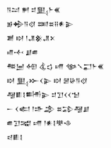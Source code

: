 <div class='block'>
<div class='line'>𒀀𒁺 𒂍 𒄑𒅅𒈨𒌍</div>
<div class='line'>𒂊𒄈𒀀𒋼 𒌅𒊺𒍝𒀭𒉌</div>
<div class='line'>𒋢 𒊭 𒁹𒂗𒆜𒂗𒉽</div>
<div class='line'>𒈛𒋾 𒋗𒌑</div>
<div class='line'>𒍣𒅁 𒅇 𒆬𒌓 𒋬 𒀲𒃵𒂷𒈨𒌍</div>
<div class='line'>𒊭 𒅅𒁍𒌋𒉌 𒊭 𒇧𒄩𒀀𒋼</div>
<div class='line'>𒆷𒀾𒋙𒌦𒉌 𒄑𒋛𒌋𒌋𒈠</div>
<div class='line'>𒀸 𒌋𒅗 𒁹𒈥𒂁 𒊺𒁉𒆷𒋗</div>
<div class='line'>𒌑𒋛𒉋 𒋬 𒁹𒀭𒋙𒋧𒈾</div>
<div class='line'>𒁀𒀾𒋙</div>
</div>